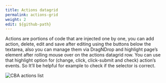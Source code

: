 ```yaml
---
title: Actions datagrid
permalink: actions-grid
weight: 2
edit: ${github-path}
---
```


Actions are portions of code that are injected one by one, you can add action, delete, edit and save after editing using the buttons below the textarea, also you can manage them via DragNDrop and highlight page’s element after rolling mouse over on the actions datagrid row. You can use that highlight option for (change, click, click-submit and check) action’s events. So It’ll be helpful for example to check if the selector is correct. 

![CBA actions list](/images/extension/actions/component.jpg)
